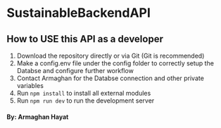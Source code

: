 # SustainableBackendAPI

## How to USE this API as a developer
1. Download the repository directly or via Git (Git is recommended)
2. Make a config.env file under the config folder to correctly setup the Databse and configure further workflow
3. Contact Armaghan for the Databse connection and other private variables
4. Run ```npm install``` to install all external modules
5. Run ```npm run dev``` to run the development server


#### By: Armaghan Hayat
